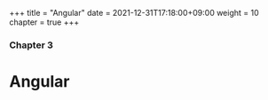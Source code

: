 +++
title = "Angular"
date = 2021-12-31T17:18:00+09:00
weight = 10
chapter = true
+++

### Chapter 3

# Angular

